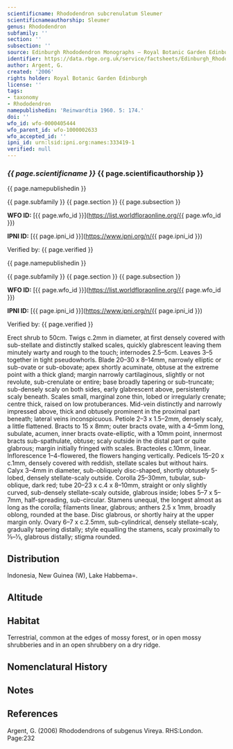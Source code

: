 ```yaml
---
scientificname: Rhododendron subcrenulatum Sleumer
scientificnameauthorship: Sleumer
genus: Rhododendron
subfamily: ''
section: ''
subsection: ''
source: Edinburgh Rhododendron Monographs – Royal Botanic Garden Edinburgh
identifier: https://data.rbge.org.uk/service/factsheets/Edinburgh_Rhododendron_Monographs.xhtml
author: Argent, G.
created: '2006'
rights holder: Royal Botanic Garden Edinburgh
license: ''
tags:
- taxonomy
- Rhododendron
namepublishedin: 'Reinwardtia 1960. 5: 174.'
doi: ''
wfo_id: wfo-0000405444
wfo_parent_id: wfo-1000002633
wfo_accepted_id: ''
ipni_id: urn:lsid:ipni.org:names:333419-1
verified: null
---
```

### _{{ page.scientificname }}_ {{ page.scientificauthorship }}
 {{ page.namepublishedin }}

{{ page.subfamily }} {{ page.section }} {{ page.subsection }}

**WFO ID:** [{{ page.wfo_id }}](https://list.worldfloraonline.org/{{ page.wfo_id }})

**IPNI ID:** [{{ page.ipni_id }}](https://www.ipni.org/n/{{ page.ipni_id }})

Verified by: {{ page.verified }}

 {{ page.namepublishedin }}

{{ page.subfamily }} {{ page.section }} {{ page.subsection }}

**WFO ID:** [{{ page.wfo_id }}](https://list.worldfloraonline.org/{{ page.wfo_id }})

**IPNI ID:** [{{ page.ipni_id }}](https://www.ipni.org/n/{{ page.ipni_id }})

Verified by: {{ page.verified }}



Erect shrub to 50cm. Twigs c.2mm in diameter, at first densely covered with sub-stellate and distinctly stalked scales, quickly glabrescent leaving them minutely warty and rough to the touch; internodes 2.5–5cm. Leaves 3–5 together in tight pseudowhorls. Blade 20–30 x 8–14mm, narrowly elliptic or sub-ovate or sub-obovate; apex shortly acuminate, obtuse at the extreme point with a thick gland; margin narrowly cartilaginous, slightly or not revolute, sub-crenulate or entire; base broadly tapering or sub-truncate; sub-densely scaly on both sides, early glabrescent above, persistently scaly beneath. Scales small, marginal zone thin, lobed or irregularly crenate; centre thick, raised on low protuberances. Mid-vein distinctly and narrowly impressed above, thick and obtusely prominent in the proximal part beneath; lateral veins inconspicuous. Petiole 2–3 x 1.5–2mm, densely scaly, a little flattened. Bracts to 15 x 8mm; outer bracts ovate, with a 4–5mm long, subulate, acumen, inner bracts ovate-elliptic, with a 10mm point, innermost bracts sub-spathulate, obtuse; scaly outside in the distal part or quite glabrous; margin initially fringed with scales. Bracteoles c.10mm, linear. Inflorescence 1–4-flowered, the flowers hanging vertically. Pedicels 15–20 x c.1mm, densely covered with reddish, stellate scales but without hairs. Calyx 3–4mm in diameter, sub-obliquely disc-shaped, shortly obtusely 5-lobed, densely stellate-scaly outside. Corolla 25–30mm, tubular, sub-oblique, dark red; tube 20–23 x c.4 x 8–10mm, straight or only slightly curved, sub-densely stellate-scaly outside, glabrous inside; lobes 5–7 x 5–7mm, half-spreading, sub-circular. Stamens unequal, the longest almost as long as the corolla; filaments linear, glabrous; anthers 2.5 x 1mm, broadly oblong, rounded at the base. Disc glabrous, or shortly hairy at the upper margin only. Ovary 6–7 x c.2.5mm, sub-cylindrical, densely stellate-scaly, gradually tapering distally; style equalling the stamens, scaly proximally to 1⁄5–1⁄3, glabrous distally; stigma rounded.

## Distribution
Indonesia, New Guinea (W), Lake Habbema=.

## Altitude


## Habitat
Terrestrial, common at the edges of mossy forest, or in open mossy shrubberies and in an open shrubbery on a dry ridge.

## Nomenclatural History

                       
## Notes


## References

Argent, G. (2006) Rhododendrons of subgenus Vireya. RHS:London. Page:232
